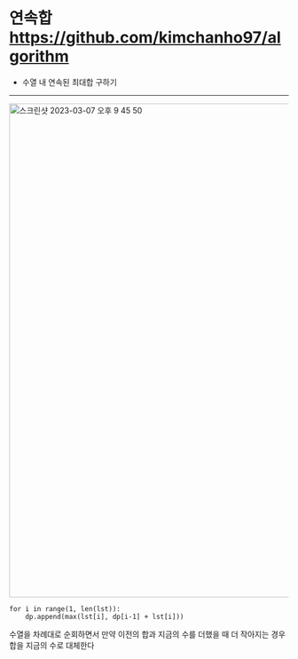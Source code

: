 # 연속합 <https://github.com/kimchanho97/algorithm>
+ 수열 내 연속된 최대합 구하기
---

<img width="891" alt="스크린샷 2023-03-07 오후 9 45 50" src="https://user-images.githubusercontent.com/104095041/223426752-dedb9852-b945-4e71-b4f2-6341352d875e.png">

```
for i in range(1, len(lst)):
    dp.append(max(lst[i], dp[i-1] + lst[i]))
```

수열을 차례대로 순회하면서 만약 이전의 합과 지금의 수를 더했을 때 더 작아지는 경우 합을 지금의 수로 대체한다